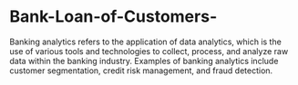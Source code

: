 # Bank-Loan-of-Customers-
 Banking analytics refers to the application of data analytics, which is the use of various tools and technologies to collect, process, and analyze raw data within the banking industry. Examples of banking analytics include customer segmentation, credit risk management, and fraud detection.
